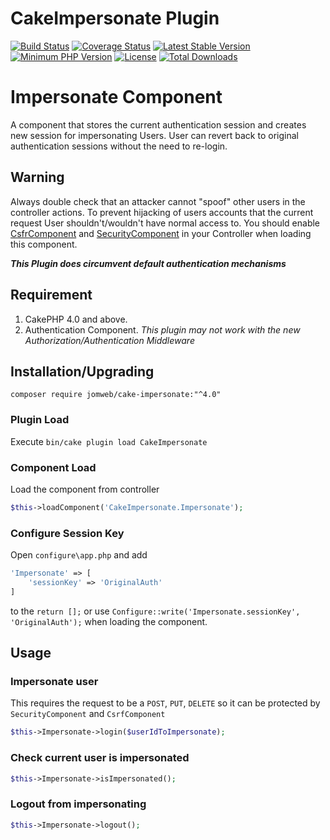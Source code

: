 # CakeImpersonate Plugin
[![Build Status](https://travis-ci.org/jomweb/CakeImpersonate.svg?branch=master)](https://travis-ci.org/jomweb/CakeImpersonate)
[![Coverage Status](https://codecov.io/gh/jomweb/CakeImpersonate/branch/master/graph/badge.svg)](https://codecov.io/gh/jomweb/CakeImpersonate)
[![Latest Stable Version](https://poser.pugx.org/jomweb/cake-impersonate/v/stable.svg)](https://packagist.org/packages/jomweb/cake-impersonate)
[![Minimum PHP Version](http://img.shields.io/badge/php-%3E%3D%205.6-8892BF.svg)](https://php.net/)
[![License](https://poser.pugx.org/jomweb/cake-impersonate/license.svg)](https://packagist.org/packages/jomweb/cake-impersonate)
[![Total Downloads](https://poser.pugx.org/jomweb/cake-impersonate/d/total.svg)](https://packagist.org/packages/jomweb/cake-impersonate)

# Impersonate Component
A component that stores the current authentication session and creates new session for impersonating Users. User can revert back to original authentication sessions without the need to re-login.

## Warning
Always double check that an attacker cannot "spoof" other users in the controller actions. To prevent hijacking of users accounts that the current request User shouldn't/wouldn't have normal access to. You should enable [CsfrComponent](https://book.cakephp.org/3.0/en/controllers/components/csrf.html) and [SecurityComponent](https://book.cakephp.org/3.0/en/controllers/components/security.html) in your Controller when loading this component.

***This Plugin does circumvent default authentication mechanisms***

## Requirement
1. CakePHP 4.0 and above.
2. Authentication Component. *This plugin may not work with the new Authorization/Authentication Middleware*

## Installation/Upgrading
`
composer require jomweb/cake-impersonate:"^4.0"
`

### Plugin Load
Execute `bin/cake plugin load CakeImpersonate`

### Component Load
Load the component from controller
```php
$this->loadComponent('CakeImpersonate.Impersonate'); 
```

### Configure Session Key
Open `configure\app.php` and add
```php
'Impersonate' => [
    'sessionKey' => 'OriginalAuth'
]

```
to the `return [];` or use `Configure::write('Impersonate.sessionKey', 'OriginalAuth');` when loading the component.

## Usage
### Impersonate user
This requires the request to be a `POST`, `PUT`, `DELETE` so it can be protected by `SecurityComponent` and `CsrfComponent`
```php
$this->Impersonate->login($userIdToImpersonate);
```

### Check current user is impersonated
```php
$this->Impersonate->isImpersonated();
```

### Logout from impersonating
```php
$this->Impersonate->logout();
```
